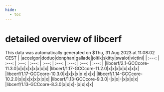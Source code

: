 ```yaml
---
hide:
  - toc
---
```


detailed overview of libcerf
============================


This data was automatically generated on $Thu, 31 Aug 2023 at 11:08:02 CEST
| |accelgor|doduo|donphan|gallade|joltik|skitty|swalot|victini|
| :---: | :---: | :---: | :---: | :---: | :---: | :---: | :---: | :---: |
|libcerf/2.1-GCCcore-11.3.0|x|x|x|x|x|x|x|x|
|libcerf/1.17-GCCcore-11.2.0|x|x|x|x|x|x|x|x|
|libcerf/1.17-GCCcore-10.3.0|x|x|x|x|x|x|x|x|
|libcerf/1.14-GCCcore-10.2.0|x|x|x|x|x|x|x|x|
|libcerf/1.13-GCCcore-9.3.0|-|x|x|-|x|x|x|x|
|libcerf/1.13-GCCcore-8.3.0|x|x|x|-|x|x|x|x|
